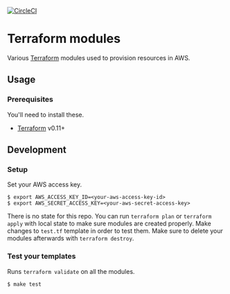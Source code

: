 [![CircleCI](https://circleci.com/gh/openoakland/terraform-modules.svg?style=svg)](https://circleci.com/gh/openoakland/terraform-modules)

# Terraform modules

Various [Terraform](https://www.terraform.io/) modules used to provision resources in AWS.

## Usage

### Prerequisites

You'll need to install these.

- [Terraform](https://www.terraform.io/downloads.html) v0.11+


## Development

### Setup

Set your AWS access key.

    $ export AWS_ACCESS_KEY_ID=<your-aws-access-key-id>
    $ export AWS_SECRET_ACCESS_KEY=<your-aws-secret-access-key>

There is no state for this repo. You can run `terraform plan` or `terraform
apply` with local state to make sure modules are created properly. Make changes
to `test.tf` template in order to test them. Make sure to delete your modules
afterwards with `terraform destroy`.


### Test your templates

Runs `terraform validate` on all the modules.

    $ make test
